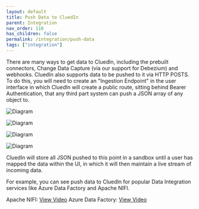 ```yaml
---
layout: default
title: Push Data to CluedIn
parent: Integration
nav_order: 110
has_children: false
permalink: /integration/push-data
tags: ["integration"]
---
```


There are many ways to get data to CluedIn, including the prebuilt connectors, Change Data Capture (via our support for Debezium) and webhooks. CluedIn also supports data to be pushed to it via HTTP POSTS. To do this, you will need to create an "Ingestion Endpoint" in the user interface in which CluedIn will create a public route, sitting behind Bearer Authentication, that any third part system can push a JSON array of any object to. 

![Diagram](../assets/images/integration/ingestion.png)

![Diagram](../assets/images/integration/ingestion-setup.png)

![Diagram](../assets/images/integration/ingestion-entitytype.png)

![Diagram](../assets/images/integration/ingestion-endpoint.png)

CluedIn will store all JSON pushed to this point in a sandbox until a user has mapped the data within the UI, in which it will then maintain a live stream of incoming data. 

For example, you can see push data to CluedIn for popular Data Integration services like Azure Data Factory and Apache NIFI. 

Apache NIFI: [View Video](https://www.cluedin.com/version.3.2)
Azure Data Factory: [View Video](https://vimeo.com/521322930/70deff99bd)